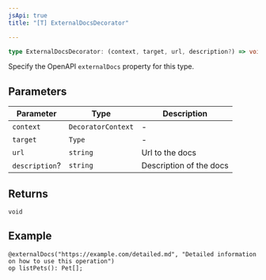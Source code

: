 ```yaml
---
jsApi: true
title: "[T] ExternalDocsDecorator"

---
```

```ts
type ExternalDocsDecorator: (context, target, url, description?) => void;
```

Specify the OpenAPI `externalDocs` property for this type.

## Parameters

| Parameter | Type | Description |
| ------ | ------ | ------ |
| `context` | `DecoratorContext` | - |
| `target` | `Type` | - |
| `url` | `string` | Url to the docs |
| `description`? | `string` | Description of the docs |

## Returns

`void`

## Example

```typespec
@externalDocs("https://example.com/detailed.md", "Detailed information on how to use this operation")
op listPets(): Pet[];
```
